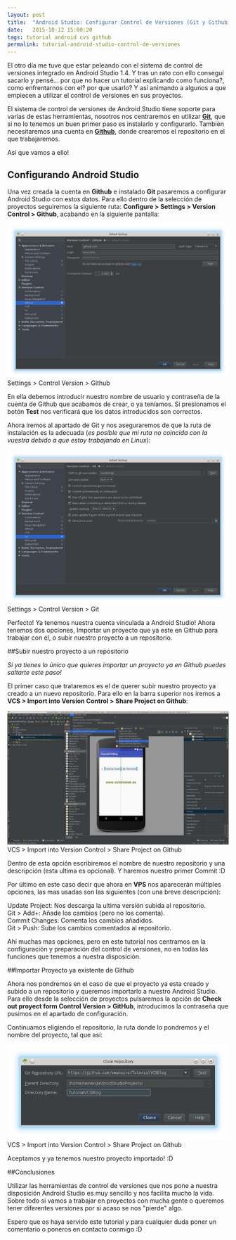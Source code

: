 ```yaml
---
layout: post
title:  "Android Studio: Configurar Control de Versiones (Git y Github)"
date:   2015-10-12 15:00:20
tags: tutorial android cvs github
permalink: tutorial-android-studio-control-de-versiones
---
```


El otro día me tuve que estar peleando con el sistema de control de versiones integrado en Android Studio 1.4. Y tras un rato con ello conseguí sacarlo y pensé... por que no hacer un tutorial explicando como funciona?, como enfrentarnos con el? por que usarlo? Y así animando a algunos a que empiecen a utilizar el control de versiones en sus proyectos.

El sistema de control de versiones de Android Studio tiene soporte para varias de estas herramientas, nosotros nos centraremos en utilizar **[Git][giturl]**, que si no lo tenemos un buen primer paso es instalarlo y configurarlo. También necesitaremos una cuenta en **[Github][githuburl]**, donde crearemos el repositorio en el que trabajaremos.

Así que vamos a ello!

## Configurando Android Studio

Una vez creada la cuenta en **Github** e instalado **Git** pasaremos a configurar Android Studio con estos datos. Para ello dentro de la selección de proyectos seguiremos la siguiente ruta: **Configure > Settings > Version Control > Github**, acabando en la siguiente pantalla:

<div class="ui centered card">
  <div class="image">
    <img src="/images/android-cvs-1.png">
  </div>
  <div class="content">
    <a class="header">Settings > Control Version > Github</a>
  </div>
</div>

En ella debemos introducir nuestro nombre de usuario y contraseña de la cuenta de Github que acabamos de crear, o ya teníamos. Si presionamos el botón **Test** nos verificará que los datos introducidos son correctos.

Ahora iremos al apartado de Git y nos aseguraremos de que la ruta de instalación es la adecuada (*es posible que mi ruta no coincida con la vuestra debido a que estoy trabajando en Linux*):

<div class="ui centered card">
  <div class="image">
    <img src="/images/android-cvs-3.png">
  </div>
  <div class="content">
    <a class="header">Settings > Control Version > Git</a>
  </div>
</div>

Perfecto! Ya tenemos nuestra cuenta vinculada a Android Studio! Ahora tenemos dos opciones, Importar un proyecto que ya este en Github para trabajar con él, o subir nuestro proyecto a un repositorio.

##Subir nuestro proyecto a un repositorio

*Si ya tienes lo único que quieres importar un proyecto ya en Github puedes saltarte este paso!*

El primer caso que trataremos es el de querer subir nuestro proyecto ya creado a un nuevo repositorio. Para ello en la barra superior nos iremos a **VCS > Import into Version Control > Share Project on Github**:

<div class="ui centered card">
  <div class="image">
    <img src="/images/android-cvs-4.png">
  </div>
  <div class="content">
    <a class="header">VCS > Import into Version Control > Share Project on Github</a>
  </div>
</div>

Dentro de esta opción escribiremos el nombre de nuestro repositorio y una descripción (esta ultima es opcional). Y haremos nuestro primer Commit :D

Por último en este caso decir que ahora en **VPS** nos aparecerán múltiples opciones, las mas usadas son las siguientes (con una breve descripción):

<div class="ui bulleted list">
  <div class="item">Update Project: Nos descarga la ultima versión subida al repositorio.</div>
  <div class="item">Git > Add+: Añade los cambios (pero no los comenta).</div>
  <div class="item">Commit Changes: Comenta los cambios añadidos.</div>
  <div class="item">Git > Push: Sube los cambios comentados al repositorio.</div>
</div>

Ahí muchas mas opciones, pero en este tutorial nos centramos en la configuración y preparación del control de versiones, no en todas las funciones que tenemos a nuestra disposición.

##Importar Proyecto ya existente de Github

Ahora nos pondremos en el caso de que el proyecto ya esta creado y subido a un repositorio y queremos importarlo a nuestro Android Studio. Para ello desde la selección de proyectos pulsaremos la opción de **Check out proyect form Control Version > GitHub**, introducimos la contraseña que pusimos en el apartado de configuración.

Continuamos eligiendo el repositorio, la ruta donde lo pondremos y el nombre del proyecto, tal que así:

<div class="ui centered card">
  <div class="image">
    <img src="/images/android-cvs-10.png">
  </div>
  <div class="content">
    <a class="header">VCS > Import into Version Control > Share Project on Github</a>
  </div>
</div>

Aceptamos y ya tenemos nuestro proyecto importado! :D

##Conclusiones

Utilizar las herramientas de control de versiones que nos pone a nuestra disposición Android Studio es muy sencillo y nos facilita mucho la vida. Sobre todo si vamos a trabajar en proyectos con mucha gente o queremos tener diferentes versiones por si acaso se nos "pierde" algo.

Espero que os haya servido este tutorial y para cualquier duda poner un comentario o poneros en contacto conmigo :D

[giturl]:   https://git-scm.com/
[githuburl]:   https://github.com/
